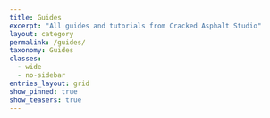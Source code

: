 ```yaml
---
title: Guides
excerpt: "All guides and tutorials from Cracked Asphalt Studio"
layout: category
permalink: /guides/
taxonomy: Guides
classes: 
  - wide
  - no-sidebar
entries_layout: grid
show_pinned: true
show_teasers: true
---
```

